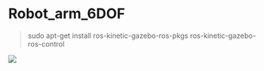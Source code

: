 # Robot_arm_6DOF

> sudo apt-get install ros-kinetic-gazebo-ros-pkgs ros-kinetic-gazebo-ros-control

<img src="https://github.com/tony92151/Robot_arm_6DOF/blob/master/image/image4.gif"/>
